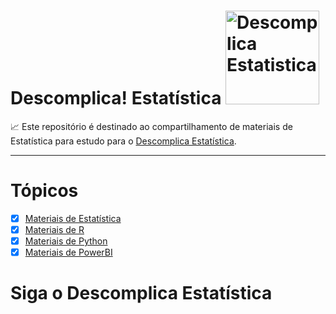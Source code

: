 # Descomplica! Estatística <a  href="https://www.instagram.com/descomplicaestatistica/"> <img src="https://descomplicaestatistica.files.wordpress.com/2020/08/cropped-capa-facebook-3.png" title="Descomplica Estatistica" class="center" width="150">  </a>
  
:chart_with_upwards_trend:
Este repositório é destinado ao compartilhamento de materiais de Estatística para estudo para o
[Descomplica Estatística](https://www.instagram.com/descomplicaestatistica/). 
   
-------

# Tópicos 

 - [x] [Materiais de Estatística](https://github.com/AnaCarolinaFDias/DescomplicaEstatistica/tree/master/Estatistica)
 - [x] [Materiais de R](https://github.com/beatrizmilz/materiais_estudo_R)
 - [x] [Materiais de Python]()
 - [x] [Materiais de PowerBI]()

# Siga o Descomplica Estatística 

